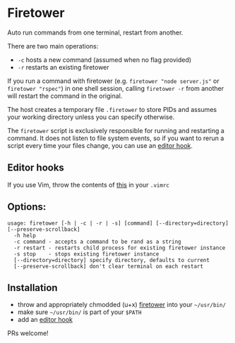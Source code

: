 # Firetower

Auto run commands from one terminal, restart from another.

There are two main operations:
- `-c` hosts a new command (assumed when no flag provided)
- `-r` restarts an existing firetower

If you run a command with firetower (e.g. `firetower "node server.js"` or `firetower "rspec"`) in one shell session,
calling `firetower -r` from another will restart the command in the original.

The host creates a temporary file `.firetower` to store PIDs and assumes your working directory unless you can specify otherwise.

The `firetower` script is exclusively responsible for running and restarting a command. It does not listen to file system events, so if you want to rerun a script every time your files change, you can use an [editor hook](#editor-hooks).

## Editor hooks

If you use Vim, throw the contents of [this](https://github.com/mweitzel/firetower/blob/master/vim-hook.vim) in your `.vimrc`

## Options:

```
usage: firetower [-h | -c | -r | -s] [command] [--directory=directory] [--preserve-scrollback]
  -h help
  -c command - accepts a command to be rand as a string
  -r restart - restarts child process for existing firetower instance
  -s stop    - stops existing firetower instance
  [--directory=directory] specify directory, defaults to current
  [--preserve-scrollback] don't clear terminal on each restart
```
## Installation

- throw and appropriately chmodded (u+x) [firetower](https://github.com/mweitzel/firetower/blob/master/firetower) into your `~/usr/bin/`
- make sure `~/usr/bin/` is part of your `$PATH`
- add an [editor hook](#editor-hooks)

PRs welcome!
